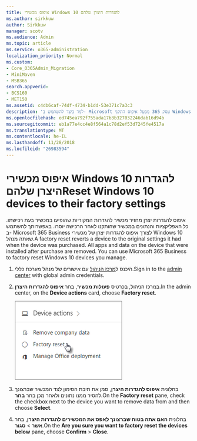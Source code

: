 ```yaml
---
title: איפוס מכשירי Windows 10 להגדרות היצרן שלהם
ms.author: sirkkuw
author: Sirkkuw
manager: scotv
ms.audience: Admin
ms.topic: article
ms.service: o365-administration
localization_priority: Normal
ms.custom:
- Core_O365Admin_Migration
- MiniMaven
- MSB365
search.appverid:
- BCS160
- MET150
ms.assetid: c4db6caf-74df-4734-b1dd-53e371c7a3c3
description: 'למד כיצד להשתמש ב- Microsoft עסק 365 מפעל איפוס התקני Windows 10 שלך. '
ms.openlocfilehash: ed745ea792f755ada17b3b327032246dab16d94b
ms.sourcegitcommit: eb1a77e4cc4e8f564a1c78d2ef53d7245fe4517a
ms.translationtype: MT
ms.contentlocale: he-IL
ms.lasthandoff: 11/28/2018
ms.locfileid: "26983594"
---
```

# <a name="reset-windows-10-devices-to-their-factory-settings"></a><span data-ttu-id="d6751-103">איפוס מכשירי Windows 10 להגדרות היצרן שלהם</span><span class="sxs-lookup"><span data-stu-id="d6751-103">Reset Windows 10 devices to their factory settings</span></span>

<span data-ttu-id="d6751-p101">איפוס להגדרות יצרן מחזיר מכשיר להגדרות המקוריות שהופיעו במכשיר בעת רכישתו. כל האפליקציות והנתונים במכשיר שהותקנו לאחר הרכישה יוסרו. באפשרותך להשתמש ב- Microsoft 365 Business לצורך איפוס להגדרות יצרן של מכשירי Windows 10 שאתה מנהל.</span><span class="sxs-lookup"><span data-stu-id="d6751-p101">A factory reset reverts a device to the original settings it had when the device was purchased. All apps and data on the device that were installed after purchase are removed. You can use Microsoft 365 Business to factory reset Windows 10 devices you manage.</span></span>
  
1. <span data-ttu-id="d6751-107">היכנס ל[מרכז הניהול](https://aka.ms/bcsportal) עם אישורים של מנהל מערכת כללי.</span><span class="sxs-lookup"><span data-stu-id="d6751-107">Sign in to the [admin center](https://aka.ms/bcsportal) with global admin credentials.</span></span> 
    
2. <span data-ttu-id="d6751-108">במרכז הניהול, בכרטיס **פעולות מכשיר**, בחר **איפוס להגדרות היצרן**.</span><span class="sxs-lookup"><span data-stu-id="d6751-108">In the admin center, on the **Device actions** card, choose **Factory reset**.</span></span>
    
    ![On the Device actions card, choose Factory reset](media/7caddd12-207e-4c99-b61c-0495fc5f55e3.png)
  
3. <span data-ttu-id="d6751-110">בחלונית **איפוס להגדרות היצרן**, סמן את תיבת הסימון לצד המכשיר שברצונך להסיר ממנו נתונים ולאחר מכן בחר **בחר**.</span><span class="sxs-lookup"><span data-stu-id="d6751-110">On the **Factory reset** pane, check the checkbox next to the device you want to remove data from and then choose **Select**.</span></span>
    
4. <span data-ttu-id="d6751-111">בחלונית **האם אתה בטוח שברצונך לאפס את המכשירים להגדרות היצרן**, בחר **אשר** \> **סגור**.</span><span class="sxs-lookup"><span data-stu-id="d6751-111">On the **Are you sure you want to factory reset the devices below** pane, choose **Confirm** \> **Close**.</span></span>
    
  


